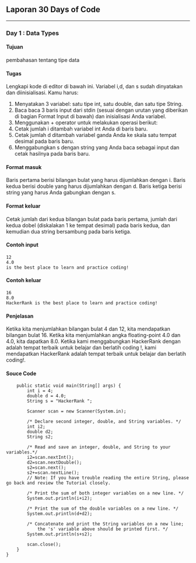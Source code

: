 ## Laporan 30 Days of Code
---
### Day 1 : Data Types
#### Tujuan
pembahasan tentang tipe data
#### Tugas
Lengkapi kode di editor di bawah ini. Variabel i,d, dan s sudah dinyatakan dan diinisialisasi. Kamu harus:
1. Menyatakan 3 variabel: satu tipe int, satu double, dan satu tipe String.
2. Baca baca 3 baris input dari stdin (sesuai dengan urutan yang diberikan di bagian Format Input di bawah) dan inisialisasi Anda
variabel.
3. Menggunakan + operator untuk melakukan operasi berikut:
  1. Cetak jumlah i ditambah variabel int Anda di baris baru.
  2. Cetak jumlah d ditambah variabel ganda Anda ke skala satu tempat desimal pada baris baru.
  3. Menggabungkan s dengan string yang Anda baca sebagai input dan cetak hasilnya pada baris baru.
#### Format masuk
Baris pertama berisi bilangan bulat yang harus dijumlahkan dengan i.
Baris kedua berisi double yang harus dijumlahkan dengan d.
Baris ketiga berisi string yang harus Anda gabungkan dengan s.
#### Format keluar
Cetak jumlah dari kedua bilangan bulat pada baris pertama, jumlah dari kedua dobel (diskalakan 1 ke tempat desimal) pada baris kedua, dan kemudian dua string bersambung pada baris ketiga.
#### Contoh input
```
12
4.0
is the best place to learn and practice coding!
```
#### Contoh keluar
```
16
8.0
HackerRank is the best place to learn and practice coding!
```
#### Penjelasan
Ketika kita menjumlahkan bilangan bulat 4 dan 12, kita mendapatkan bilangan bulat 16.
Ketika kita menjumlahkan angka floating-point 4.0 dan 4.0, kita dapatkan 8.0.
Ketika kami menggabungkan HackerRank dengan adalah tempat terbaik untuk belajar dan berlatih coding !, kami mendapatkan HackerRank adalah tempat terbaik untuk belajar dan berlatih coding!.
#### Souce Code
```
    public static void main(String[] args) {
        int i = 4;
        double d = 4.0;
        String s = "HackerRank ";

        Scanner scan = new Scanner(System.in);

        /* Declare second integer, double, and String variables. */
        int i2;
        double d2;
        String s2;

        /* Read and save an integer, double, and String to your variables.*/
        i2=scan.nextInt();
        d2=scan.nextDouble();
        s2=scan.next();
        s2+=scan.nextLine();
        // Note: If you have trouble reading the entire String, please go back and review the Tutorial closely.

        /* Print the sum of both integer variables on a new line. */
        System.out.println(i+i2);

        /* Print the sum of the double variables on a new line. */
        System.out.println(d+d2);

        /* Concatenate and print the String variables on a new line;
        	the 's' variable above should be printed first. */
        System.out.println(s+s2);

        scan.close();
    }
}
```
